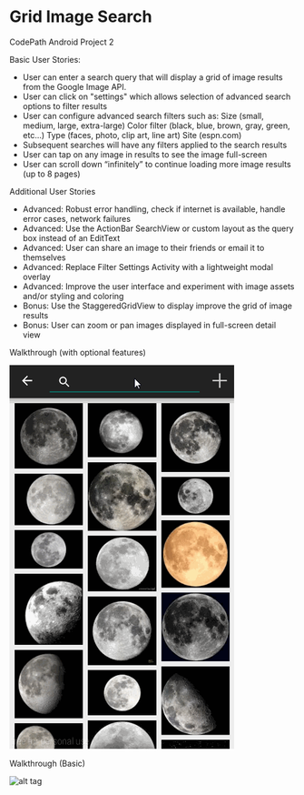 # Grid Image Search
CodePath Android Project 2


Basic User Stories:
- User can enter a search query that will display a grid of image results from the Google Image API.
- User can click on "settings" which allows selection of advanced search options to filter results
- User can configure advanced search filters such as:
		Size (small, medium, large, extra-large)
		Color filter (black, blue, brown, gray, green, etc...)
		Type (faces, photo, clip art, line art)
		Site (espn.com)
- Subsequent searches will have any filters applied to the search results
- User can tap on any image in results to see the image full-screen
- User can scroll down “infinitely” to continue loading more image results (up to 8 pages)

Additional User Stories
- Advanced: Robust error handling, check if internet is available, handle error cases, network failures
- Advanced: Use the ActionBar SearchView or custom layout as the query box instead of an EditText
- Advanced: User can share an image to their friends or email it to themselves
- Advanced: Replace Filter Settings Activity with a lightweight modal overlay
- Advanced: Improve the user interface and experiment with image assets and/or styling and coloring
- Bonus: Use the StaggeredGridView to display improve the grid of image results
- Bonus: User can zoom or pan images displayed in full-screen detail view


Walkthrough (with optional features)

![alt tag](walkthrough_V1.gif)

Walkthrough (Basic)

![alt tag](walkthrough_V0.gif)

